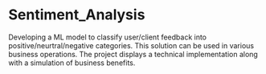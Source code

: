 # Sentiment_Analysis
Developing a ML model to classify user/client feedback into positive/neurtral/negative categories. This solution can be used in various business operations. The project displays a technical implementation along with a simulation of business benefits. 
